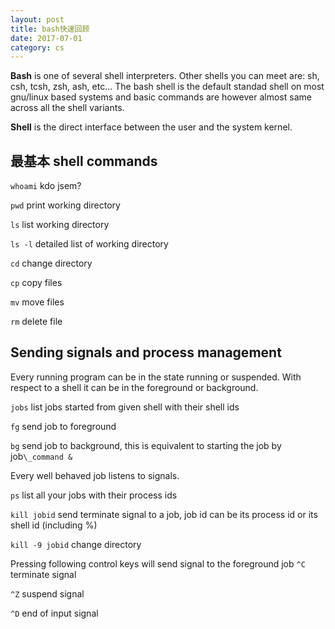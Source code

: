 ```yaml
---
layout: post
title: bash快速回顾
date: 2017-07-01
category: cs
---
```


**Bash** is one of several shell interpreters. Other shells you can meet are: sh, csh, tcsh, zsh, ash, etc... The bash shell is the default standad shell on most gnu/linux based systems and basic commands are however almost same across all the shell variants.

**Shell** is the direct interface between the user and the system kernel.

## 最基本 shell commands
`whoami`
kdo jsem?

`pwd`
print working directory

`ls`
list working directory

`ls -l`
detailed list of working directory

`cd`
change directory

`cp`
copy files

`mv`
move files

`rm`
delete file


## Sending signals and process management
Every running program can be in the state running or suspended. With respect to a shell it can be in the foreground or background.

`jobs`
list jobs started from given shell with their shell ids

`fg`
send job to foreground

`bg`
send job to background, this is equivalent to starting the job by job`\_command &`

Every well behaved job listens to signals.

`ps`
list all your jobs with their process ids

`kill jobid`
send terminate signal to a job, job id can be its process id or its shell id (including %)

`kill -9 jobid`
change directory


Pressing following control keys will send signal to the foreground job
`^C`
terminate signal

`^Z`
suspend signal

`^D`
end of input signal
